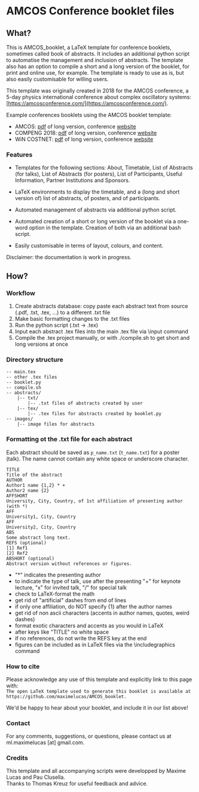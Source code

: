 # AMCOS Conference booklet files

## What?

This is AMCOS_booklet, a LaTeX template for conference booklets, sometimes called book of abstracts. It includes an additional python script to automatise the management and inclusion of abstracts. The template also has an option to compile a short and a long version of the booklet, for print and online use, for example. The template is ready to use as is, but also easily customisable for willing users.

This template was originally created in 2018 for the AMCOS conference, a 5-day physics international conference about complex oscillatory systems: [https://amcosconference.com/](https://amcosconference.com/). 

Example conferences booklets using the AMCOS booklet template:
- AMCOS: [pdf](https://amcos.files.wordpress.com/2018/07/booklet_updated_july.pdf) of long version, conference [website](https://amcosconference.com/)
- COMPENG 2018: [pdf](http://compeng2018.ieeesezioneitalia.it/wp-content/uploads/2018/10/booklet_corretto3.pdf) of long version, conference [website](http://compeng2018.ieeesezioneitalia.it/)
- WiN COSTNET: [pdf](https://github.com/luisacutillo78/WiN-Workshop/blob/master/main.pdf) of long version, conference [website](https://win.leeds.ac.uk/)


### Features

- Templates for the following sections: About, Timetable, List of Abstracts (for talks), List of Abstracts (for posters), List of Participants, Useful Information, Partner Institutions and Sponsors.

- LaTeX environments to display the timetable, and a (long and short version of) list of abstracts, of posters, and of participants.

- Automated management of abstracts via additional python script.

- Automated creation of a short or long version of the booklet via a one-word option in the template. Creation of both via an additional bash script.

- Easily customisable in terms of layout, colours, and content.

Disclaimer: the documentation is work in progress.

## How?

### Workflow

1. Create abstracts database: copy paste each abstract text from source (.pdf, .txt, .tex, ...) to a different .txt file
2. Make basic formatting changes to the .txt files
3. Run the python script (.txt -> .tex)
4. Input each abstract .tex files into the main .tex file via \input command
5. Compile the .tex project manually, or with ./compile.sh to get short and long versions at once

### Directory structure

```
-- main.tex
-- other .tex files
-- booklet.py
-- compile.sh
-- abstracts/
    |-- txt/
        |-- .txt files of abstracts created by user
    |-- tex/
        |-- .tex files for abstracts created by booklet.py
-- images/
    |-- image files for abstracts
```

### Formatting ot the .txt file for each abstract

Each abstract should be saved as `p_name.txt` (`t_name.txt`) for a poster (talk). The name cannot contain any white space or underscore character.

```
TITLE
Title of the abstract
AUTHOR
Author1 name {1,2} * +
Author2 name {2}
AFFSHORT
University, City, Country, of 1st affiliation of presenting author (with *)
AFF
University1, City, Country
AFF
University2, City, Country
ABS
Some abstract long text.
REFS (optional)
[1] Ref1
[2] Ref2
ABSHORT (optional)
Abstract version without references or figures.
```

- "*" indicates the presenting author
- to indicate the type of talk, use after the presenting "+" for keynote lecture, "x" for invited talk, "/" for special talk
- check to LaTeX-format the math
- get rid of "artificial" dashes from end of lines
- if only one affiliation, do NOT specify {1} after the author names
- get rid of non ascii characters (accents in author names, quotes, weird dashes)
- format exotic characters and accents as you would in LaTeX
- after keys like "TITLE" no white space
- if no references, do not write the REFS key at the end
- figures can be included as in LaTeX files via the \includegraphics command

### How to cite

Please acknowledge any use of this template and explicitly link to this page with:  
`The open LaTeX template used to generate this booklet is available at https://github.com/maximelucas/AMCOS_booklet.`  

We'd be happy to hear about your booklet, and include it in our list above!

### Contact

For any comments, suggestions, or questions, please contact us at ml.maximelucas [at] gmail.com.  

### Credits 

This template and all accompanying scripts were developped by Maxime Lucas and Pau Clusella.  
Thanks to Thomas Kreuz for useful feedback and advice.  

